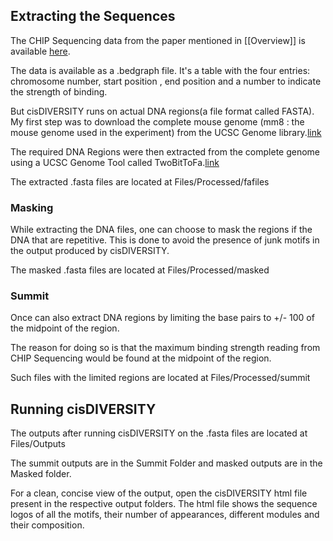 ## Extracting the Sequences

The CHIP Sequencing data from the paper mentioned in [[Overview]] is available [here](https://genome.cshlp.org/content/31/9/1646.abstract).

The data is available as a .bedgraph file. It's a table with the four entries: chromosome number, start position , end position and a number to indicate the strength of binding.

But cisDIVERSITY runs on actual DNA regions(a file format called FASTA). My first step was to download the complete mouse genome (mm8 : the mouse genome used in the experiment) from the UCSC Genome library.[link](https://hgdownload.soe.ucsc.edu/goldenPath/mm8/bigZips/mm8.2bit)

The required DNA Regions were then extracted from the complete genome using a UCSC Genome Tool called TwoBitToFa.[link](https://anaconda.org/bioconda/ucsc-twobittofa)

The extracted .fasta files are located at Files/Processed/fafiles

### Masking

While extracting the DNA files, one can choose to mask the regions if the DNA that are repetitive.
This is done to avoid the presence of junk motifs in the output produced by cisDIVERSITY.

The masked .fasta files are located at Files/Processed/masked

### Summit

Once can also extract DNA regions by limiting the  base pairs to +/- 100 of the midpoint of the region. 

The reason for doing so is that the maximum binding strength reading from CHIP Sequencing would be found at the midpoint of the region.

Such files with the limited regions are located at Files/Processed/summit

## Running cisDIVERSITY

The outputs after running cisDIVERSITY on the .fasta files are located at Files/Outputs

The summit outputs are in the Summit Folder and masked outputs are in the Masked folder.

For a clean, concise  view of the output, open the cisDIVERSITY html file present in the respective output folders.
The html file shows the sequence logos of all the motifs, their number of appearances, different modules and their composition.
